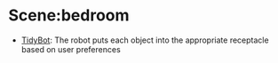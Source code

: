# Scene:bedroom

- [TidyBot](oed-playground/tree/master/pages/datasets/tidybot.md): The robot puts each object into the appropriate receptacle based on user preferences